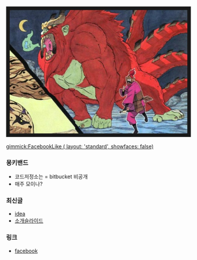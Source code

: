 ![대문](/doc/img/dkbd_logo.jpg)

[gimmick:FacebookLike ( layout: 'standard', showfaces: false) ](https://www.facebook.com/groups/679419948759796)

### 몽키밴드
- 코드저정소는 = bitbucket 비공개
- 매주 모이나?

### 최신글
- [idea](doc/idea.md)
- [소개슬라이드](http://mkbd.github.io/slide/mkbd)

### 링크
- [facebook ](https://www.facebook.com/groups/679419948759796)
